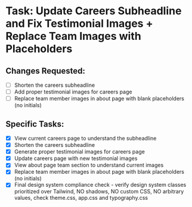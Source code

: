 # Task: Update Careers Subheadline and Fix Testimonial Images + Replace Team Images with Placeholders

## Changes Requested:
- [ ] Shorten the careers subheadline 
- [ ] Add proper testimonial images for careers page
- [ ] Replace team member images in about page with blank placeholders (no initials)

## Specific Tasks:
- [x] View current careers page to understand the subheadline
- [x] Shorten the careers subheadline 
- [x] Generate proper testimonial images for careers page
- [x] Update careers page with new testimonial images
- [x] View about page team section to understand current images
- [x] Replace team member images in about page with blank placeholders (no initials)
- [x] Final design system compliance check - verify design system classes prioritized over Tailwind, NO shadows, NO custom CSS, NO arbitrary values, check theme.css, app.css and typography.css